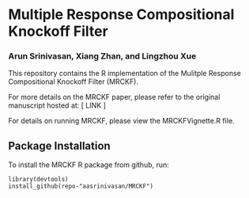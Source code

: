 # Multiple Response Compositional Knockoff Filter
### Arun Srinivasan, Xiang Zhan, and Lingzhou Xue

This repository contains the R implementation of the Mulitple Response Compositional Knockoff Filter (MRCKF). 

For more details on the MRCKF paper, please refer to the original manuscript hosted at: [ LINK ]

For details on running MRCKF, please view the MRCKFVignette.R file.

## Package Installation

To install the MRCKF R package from github, run:
```{r}
library(devtools)
install_github(repo-"aasrinivasan/MRCKF")
```
